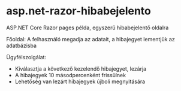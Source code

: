 # asp.net-razor-hibabejelento
ASP.NET Core Razor pages példa, egyszerű hibabejelentő oldalra

Főoldal: A felhasználó megadja az adatait, a hibajegyet lementjük az adatbázisba

Ügyfélszolgálat:
- Kiválasztja a következő kezelendő hibajegyet, lezárja
- A hibajegyek 10 másodpercenként frissülnek
- Lehetőség van lezárt hibajegyek újboli megnyitására

